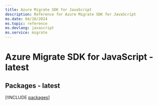```yaml
---
title: Azure Migrate SDK for JavaScript
description: Reference for Azure Migrate SDK for JavaScript
ms.date: 04/10/2024
ms.topic: reference
ms.devlang: javascript
ms.service: migrate
---
```

# Azure Migrate SDK for JavaScript - latest
## Packages - latest
[!INCLUDE [packages](migrate-index.md)]